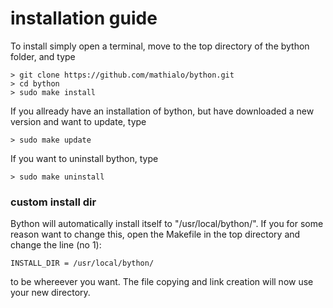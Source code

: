 # installation guide
To install simply open a terminal, move to the top directory of the bython folder, and type
	
	> git clone https://github.com/mathialo/bython.git
	> cd bython
	> sudo make install


If you allready have an installation of bython, but have downloaded a new version and want to update, type

	> sudo make update


If you want to uninstall bython, type

	> sudo make uninstall


### custom install dir
Bython will automatically install itself to "/usr/local/bython/". If you for some reason want to change this, open the Makefile in the top directory and change the line (no 1):
``` 
INSTALL_DIR = /usr/local/bython/
```
to be whereever you want. The file copying and link creation will now use your new directory.

